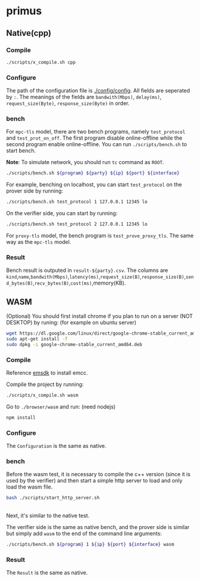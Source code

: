 # primus

## Native(cpp)

### Compile


```bash
./scripts/x_compile.sh cpp
```

### Configure

The path of the configuration file is [./config/config](./config/config). All fields are seperated by `:`. The meanings of the fields are `bandwith(Mbps)`, `delay(ms)`, `request_size(Byte)`, `response_size(Byte)` in order.

### bench

For `mpc-tls` model, there are two bench programs, namely `test_protocol` and `test_prot_on_off`. The first program disable online-offline while the second program enable online-offline. You can run `./scripts/bench.sh` to start bench.

**Note**: To simulate network, you should run `tc` command as `ROOT`.

```bash
./scripts/bench.sh ${program} ${party} ${ip} ${port} ${interface}
```

For example, benching on localhost, you can start `test_protocol` on the prover side by running:
```bash
./scripts/bench.sh test_protocol 1 127.0.0.1 12345 lo
```

On the verifier side, you can start by running:
```bash
./scripts/bench.sh test_protocol 2 127.0.0.1 12345 lo
```

For `proxy-tls` model, the bench program is `test_prove_proxy_tls`. The same way as the `mpc-tls` model.


### Result

Bench result is outputed in `result-${party}.csv`. The columns are `kind`,`name`,`bandwith(Mbps)`,`latency(ms)`,`request_size(B)`,`response_size(B)`,`send_bytes(B)`,`recv_bytes(B)`,`cost(ms)`,memory(KB).


## WASM

(Optional) You should first install chrome if you plan to run on a server (NOT DESKTOP) by runing: (for example on ubuntu server)

```sh
wget https://dl.google.com/linux/direct/google-chrome-stable_current_amd64.deb
sudo apt-get install -f
sudo dpkg -i google-chrome-stable_current_amd64.deb
```


### Compile

Reference [emsdk](https://emscripten.org/docs/getting_started/downloads.html) to install emcc.

Compile the project by running:

```bash
./scripts/x_compile.sh wasm
```

Go to  `./browser/wasm` and run: (need nodejs)

```sh
npm install
```

### Configure

The `Configuration` is the same as native.

### bench

Before the wasm test, it is necessary to compile the c++ version (since it is used by the verifier) and then start a simple http server to load and only load the wasm file.

```sh
bash ./scripts/start_http_server.sh
```


<br/>
Next, it's similar to the native test.

The verifier side is the same as native bench, and the prover side is similar but simply add `wasm` to the end of the command line arguments:

```bash
./scripts/bench.sh ${program} 1 ${ip} ${port} ${interface} wasm
```


### Result

The `Result` is the same as native.

